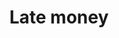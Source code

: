 ---
title: Late money
description: A high proportion of donations to electoral campaigns tends to arrive toward the end of an election season, between September and November. By that time, it's usually too late to deploy resources effectively and efficiently - for instance, ad space on TV is cheapest when bought far in advance.
---